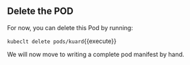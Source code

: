 ## Delete the POD

For now, you can delete this Pod by running:

`kubeclt delete pods/kuard`{{execute}}

We will now move to writing a complete pod manifest by hand.
